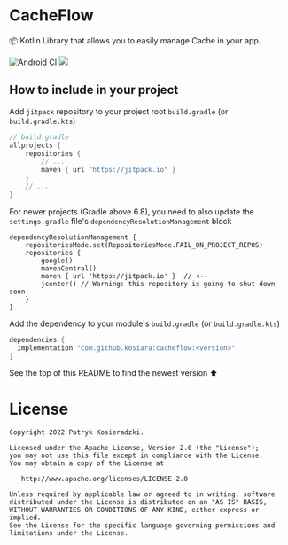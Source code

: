 # CacheFlow

📦 Kotlin Library that allows you to easily manage Cache in your app.

[![Android CI](https://github.com/k0siara/CacheFlow/actions/workflows/android.yml/badge.svg)](https://github.com/k0siara/CacheFlow/actions/workflows/android.yml) [![](https://jitpack.io/v/k0siara/cacheflow.svg)](https://jitpack.io/#k0siara/cacheflow)

## How to include in your project

Add `jitpack` repository to your project root `build.gradle` (or `build.gradle.kts`)

``` groovy
// build.gradle
allprojects {
    repositories {
        // ...
        maven { url "https://jitpack.io" }
    }
    // ...
}
```

For newer projects (Gradle above 6.8), you need to also update the `settings.gradle` file's `dependencyResolutionManagement` block

```
dependencyResolutionManagement {
    repositoriesMode.set(RepositoriesMode.FAIL_ON_PROJECT_REPOS)
    repositories {
        google()
        mavenCentral()
        maven { url 'https://jitpack.io' }  // <--
        jcenter() // Warning: this repository is going to shut down soon
    }
}
```

Add the dependency to your module's `build.gradle` (or `build.gradle.kts`)

``` groovy
dependencies {
  implementation "com.github.k0siara:cacheflow:<version>"
}

```
See the top of this README to find the newest version ⬆️

License
=======

    Copyright 2022 Patryk Kosieradzki.

    Licensed under the Apache License, Version 2.0 (the "License");
    you may not use this file except in compliance with the License.
    You may obtain a copy of the License at

       http://www.apache.org/licenses/LICENSE-2.0

    Unless required by applicable law or agreed to in writing, software
    distributed under the License is distributed on an "AS IS" BASIS,
    WITHOUT WARRANTIES OR CONDITIONS OF ANY KIND, either express or implied.
    See the License for the specific language governing permissions and
    limitations under the License.
